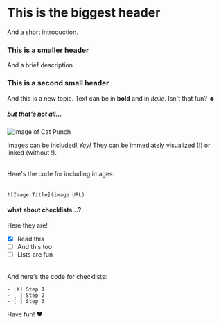 # This is the biggest header

And a short introduction.


### This is a smaller header

And a brief description.


### This is a second small header

And this is a new topic.
Text can be in <b>bold</b> and in <i>italic</i>.
Isn't that fun? ☻

##### but that's not all...

![Image of Cat Punch](https://media.tenor.com/njH7f_pS0EgAAAAe/punching-cat.png)

Images can be included! <i> Yey! </i>
They can be immediately visualized (!) or linked (without !).

###### 
Here's the code for including images:
######

``` 
![Image Title](image URL)
```

#### what about checklists...?

Here they are!

- [x] Read this
- [ ] And this too
- [ ] Lists are fun

######
And here's the code for checklists:

```
- [X] Step 1
- [ ] Step 2
- [ ] Step 3
```

Have fun! ♥


